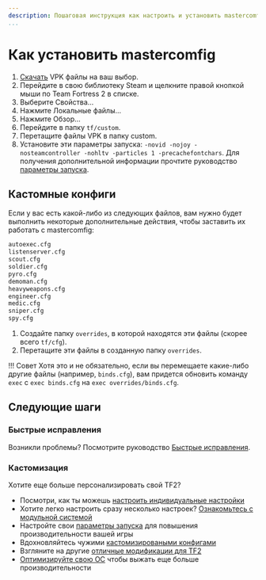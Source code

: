 ```yaml
---
description: Пошаговая инструкция как настроить и установить mastercomfig
...
```


# Как установить mastercomfig

1. [Скачать](https://comfig.app/app) VPK файлы на ваш выбор.
2. Перейдите в свою библиотеку Steam и щелкните правой кнопкой мыши по Team Fortress 2 в списке.
3. Выберите Свойства...
4. Нажмите Локальные файлы...
5. Нажмите Обзор...
6. Перейдите в папку `tf/custom`.
7. Перетащите файлы VPK в папку custom.
8. Установите эти параметры запуска: `-novid -nojoy -nosteamcontroller -nohltv -particles 1 -precachefontchars`. Для получения дополнительной информации прочтите руководство [параметры запуска](../customization/launch_options.ru.md).

## Кастомные конфиги

Если у вас есть какой-либо из следующих файлов, вам нужно будет выполнить некоторые дополнительные действия, чтобы заставить их работать с mastercomfig:

```txt
autoexec.cfg
listenserver.cfg
scout.cfg
soldier.cfg
pyro.cfg
demoman.cfg
heavyweapons.cfg
engineer.cfg
medic.cfg
sniper.cfg
spy.cfg
```

1. Создайте папку `overrides`, в которой находятся эти файлы (скорее всего `tf/cfg`).
2. Перетащите эти файлы в созданную папку `overrides`.

!!! Совет
    Хотя это и не обязательно, если вы перемещаете какие-либо другие файлы (например, `binds.cfg`), вам придется обновить команду `exec` с `exec binds.cfg` на `exec overrides/binds.cfg`.

## Следующие шаги

### Быстрые исправления

Возникли проблемы? Посмотрите руководство [Быстрые исправления](../next_steps/quick_fixes.ru.md).

### Кастомизация

Хотите еще больше персонализировать свой TF2?

- Посмотри, как ты можешь [настроить индивидуальные настройки](../customization/custom_configs.ru.md)
- Хотите легко настроить сразу несколько настроек? [Ознакомьтесь с модульной системой](../customization/modules.ru.md)
- Настройте свои [параметры запуска](../customization/launch_options.ru.md) для повышения производительности вашей игры
- Вдохновляйтесь чужими [кастомизироваными конфигами](../customization/custom_config_list.ru.md)
- Взгляните на другие [отличные модификации для TF2](../customization/see_also.ru.md)
- [Оптимизируйте свою ОС](../os/index.ru.md) чтобы выжать еще больше производительности
